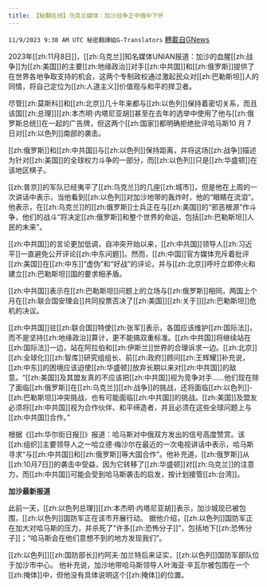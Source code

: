 ```yaml
---
title: 【秘翻在线】乌克兰媒体：加沙战争正中俄中下怀
---
```

`11/9/2023 9:38 AM UTC 秘密翻譯組G-Translators` [轉載自GNews](https://gnews.org/articles/1948563)

2023年[[zh:11月8日]]，[[zh:乌克兰]]知名媒体UNIAN报道：加沙的血腥[[zh:战争]]为[[zh:美国]]的主要[[zh:地缘政治]]对手[[zh:中共国]]和[[zh:俄罗斯]]提供了在世界各地争取支持的机会，这两个专制政权通过激起民众对[[zh:巴勒斯坦]]人的同情，将自己定位为[[zh:人道主义]]价值观与和平的捍卫者。

尽管[[zh:莫斯科]]和[[zh:北京]]几十年来都与[[zh:以色列]]保持着密切关系，而且该国[[zh:总理]][[zh:本杰明·内塔尼亚胡]]甚至在去年的选举中使用了他与[[zh:俄罗斯总统]]在一起的广告牌，但这两个[[zh:国家]]都明确拒绝批评哈马斯10 月 7 日对[[zh:以色列]]南部的袭击。

[[zh:俄罗斯]]和[[zh:中共国]]与[[zh:以色列]]保持距离，并将这场[[zh:战争]]描述为针对[[zh:美国]]的全球权力斗争的一部分，而[[zh:以色列]]只是[[zh:华盛顿]]在该地区棋子。

[[zh:普京]]的军队已经夷平了[[zh:乌克兰]]的几座[[zh:城市]]，但是他在上周的一次讲话中表示，当他看到[[zh:以色列]]对加沙地带的轰炸时，他的“眼睛在流泪”。他表示，在[[zh:乌克兰]]的[[zh:俄罗斯]]士兵正在与[[zh:美国]]的“邪恶根源”作斗争，他们的战斗“将决定[[zh:俄罗斯]]和整个世界的命运，包括[[zh:巴勒斯坦]]人民的未来”。

[[zh:中共国]]的言论更加低调，自冲突开始以来，[[zh:中共国]]领导人[[zh:习近平]]一直避免公开评论[[zh:中东问题]]。然而，[[zh:中国]]官方媒体充斥着批评[[zh:美国]]在[[zh:中东]]“虚伪”和“好战”的评论，并与[[zh:北京]]呼吁立即停火和建立[[zh:巴勒斯坦]]国的要求相矛盾。

[[zh:中共国]]表示在[[zh:巴勒斯坦]]问题上的立场与[[zh:俄罗斯]]相同，两国上个月在[[zh:联合国安理会]]共同投票否决了[[zh:美国]][[zh:关于]][[zh:巴勒斯坦]]危机的决议。

[[zh:中共国]]驻[[zh:联合国]]特使[[zh:张军]]表示，各国应该维护[[zh:国际法]]，而不是坚持[[zh:地缘政治]]算计，更不能搞双重标准。[[zh:中共国]]将继续站在[[zh:国际法]]一边，站在阿拉伯和[[zh:伊斯兰]]世界的合理诉求一边。[[zh:北京]][[zh:全球化]][[zh:智库]]研究组组长、前[[zh:政府]]顾问[[zh:王辉耀]]补充说，[[zh:中东]]的困境应该迫使[[zh:华盛顿]]放弃长期以来对[[zh:中共国]]的敌意。“[[zh:美国]]及其盟友真的不应该把[[zh:中共国]]视为竞争对手……他们现在除了面临[[zh:俄罗斯]]在[[zh:乌克兰]][[zh:战争]]的挑战，还将面临[[zh:以色列]]\-[[zh:巴勒斯坦]]冲突挑战，也有可能面临[[zh:中共国]]的挑战。[[zh:美国]]及盟友必须将[[zh:中共国]]视为合作伙伴、和平缔造者，并且必须在这些全球问题上与[[zh:中共国]]合作。”

根据《[[zh:华尔街日报]]》报道：哈马斯对中俄双方发出的信号高度赞赏。该[[zh:组织]]主要领导人之一哈立德·梅沙尔在最近的一次电视讲话中表示，哈马斯寻求“与[[zh:中共国]]和[[zh:俄罗斯]]等大国合作”。他补充道，[[zh:俄罗斯]]从[[zh:10月7日]]的袭击中受益，因为它转移了[[zh:华盛顿]]对[[zh:乌克兰]]的注意力，而[[zh:中共国]]可能会受到哈马斯袭击的启发，按计划接管[[zh:台湾]]。

**加沙最新报道**

此前一天，[[zh:以色列总理]][[zh:本杰明·内塔尼亚胡]]表示，加沙城现已被包围，[[zh:以色列]]国防军正在该市开展行动。 据他介绍，[[zh:以色列]]国防军正在加大对哈马斯的压力，并杀死了“许多[[zh:恐怖分子]]”，包括地下[[zh:恐怖分子]]；“哈马斯会在他们意想不到的地方发现我们”。

[[zh:以色列]][[zh:国防部长]]约阿夫·加兰特后来证实，[[zh:以色列]]国防军部队位于加沙市中心。 他补充说，加沙地带哈马斯领导人叶海亚·辛瓦尔被包围在一个[[zh:掩体]]中，但他没有具体说明这个[[zh:掩体]]的位置。
